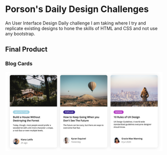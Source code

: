 # Porson's Daily Design Challenges

An User Interface Design Daily challenge I am taking where I try and replicate existing designs to hone the skills of HTML and CSS and not use any bootstrap.

## Final Product

### Blog Cards

!["screenshot of blog cards"](https://github.com/oddporson/ui-design-set/blob/master/docs/blog-cards.png)
